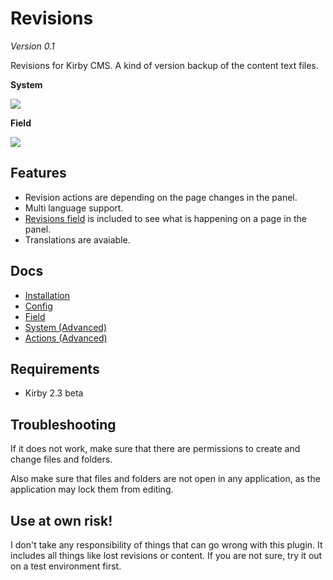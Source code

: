 # Revisions

*Version 0.1*

Revisions for Kirby CMS. A kind of version backup of the content text files.

**System**

![](https://raw.githubusercontent.com/jenstornell/kirby-revisions/master/docs/system.png)

**Field**

![](https://raw.githubusercontent.com/jenstornell/kirby-revisions/master/docs/field.png)

## Features

- Revision actions are depending on the page changes in the panel.
- Multi language support.
- [Revisions field](https://github.com/jenstornell/kirby-revisions/blob/master/docs/FIELD.md) is included to see what is happening on a page in the panel.
- Translations are avaiable.

## Docs

- [Installation](https://github.com/jenstornell/kirby-revisions/blob/master/docs/INSTALL.md)
- [Config](https://github.com/jenstornell/kirby-revisions/blob/master/docs/CONFIG.md)
- [Field](https://github.com/jenstornell/kirby-revisions/blob/master/docs/FIELD.md)
- [System (Advanced)](https://github.com/jenstornell/kirby-revisions/blob/master/docs/SYSTEM.md)
- [Actions (Advanced)](https://github.com/jenstornell/kirby-revisions/blob/master/docs/ACTIONS.md)

## Requirements

- Kirby 2.3 beta

## Troubleshooting

If it does not work, make sure that there are permissions to create and change files and folders.

Also make sure that files and folders are not open in any application, as the application may lock them from editing.

## Use at own risk!

I don't take any responsibility of things that can go wrong with this plugin. It includes all things like lost revisions or content. If you are not sure, try it out on a test environment first.